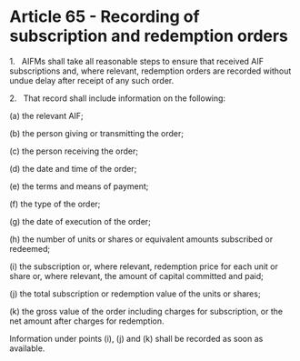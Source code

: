 # Article 65 - Recording of subscription and redemption orders


1.   AIFMs shall take all reasonable steps to ensure that received AIF subscriptions and, where relevant, redemption orders are recorded without undue delay after receipt of any such order.

2.   That record shall include information on the following:

(a) the relevant AIF;

(b) the person giving or transmitting the order;

(c) the person receiving the order;

(d) the date and time of the order;

(e) the terms and means of payment;

(f) the type of the order;

(g) the date of execution of the order;

(h) the number of units or shares or equivalent amounts subscribed or redeemed;

(i) the subscription or, where relevant, redemption price for each unit or share or, where relevant, the amount of capital committed and paid;

(j) the total subscription or redemption value of the units or shares;

(k) the gross value of the order including charges for subscription, or the net amount after charges for redemption.

Information under points (i), (j) and (k) shall be recorded as soon as available.
